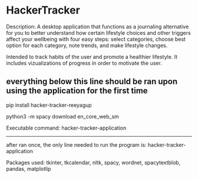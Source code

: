 
# HackerTracker

Description: A desktop application that functions as a journaling alternative for you to better understand how certain lifestyle choices and other triggers affect your wellbeing with four easy steps: select categories, choose best option for each category, note trends, and make lifestyle changes.

Intended to track habits of the user and promote a healthier lifestyle. It includes vizualizations of progress in order to 
motivate the user. 



everything below this line should be ran upon using the application for the first time
---------------------------------------------------------------------------------------

pip install hacker-tracker-reeyagup

python3 -m spacy download en_core_web_sm

Executable command: hacker-tracker-application


--------------------------------------------------------------------------------------
after ran once, the only line needed to run the program is:
hacker-tracker-application



Packages used: 
    tkinter,
    tkcalendar,
    nltk,
    spacy,
    wordnet,
    spacytextblob,
    pandas,
    matplotlip



